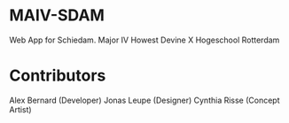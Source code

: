 # MAIV-SDAM
Web App for Schiedam.
Major IV
Howest Devine X Hogeschool Rotterdam
# Contributors
Alex Bernard (Developer)
Jonas Leupe (Designer)
Cynthia Risse (Concept Artist)

